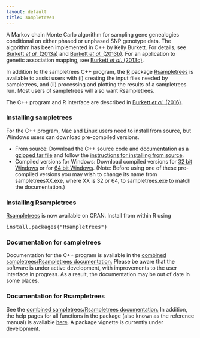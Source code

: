 ```yaml
---
layout: default
title: sampletrees
---
```

<p>A Markov chain Monte Carlo algorithm for sampling gene genealogies conditional on either phased or unphased SNP genotype data. The algorithm has been implemented in C++ by Kelly Burkett. For details, see <a href="/content/dam/sfu/stat/documents/Statgen/ws-procs_PostReview.pdf">Burkett <i>et al.</i> (2013a)</a> and <a href="https://www.degruyter.com/view/j/sagmb.2013.12.issue-5/sagmb-2012-0011/sagmb-2012-0011.xml">Burkett <i>et al.</i> (2013b)</a>. For an application to genetic association mapping, see <a href="http://www.frontiersin.org/Journal/10.3389/fgene.2013.00260/abstract">Burkett <i>et al</i>. (2013c)</a>.<br>
</p>
<p>In addition to the sampletrees C++ program, the <a href="http://www.r-project.org">R</a> package <a href="http://cran.stat.sfu.ca/web/packages/Rsampletrees/index.html">Rsampletrees</a> is available to assist users with (i) creating the input files needed by sampletrees, and (ii) processing and plotting the results of a sampletrees run. Most users of sampletrees will also want Rsampletrees.</p>
<p>The C++ program and R interface are described in <a href="https://academic.oup.com/bioinformatics/article/32/10/1580/1742656">Burkett <i>et al.</i> (2016)</a>.<br>
</p>
<h3>Installing sampletrees<br>
</h3>
<p>For the C++ program, Mac and Linux users need to install from source, but Windows users can download pre-compiled versions.</p>
<ul>
<li>From source: Download the C++ source code and documentation as a <a href="/content/dam/sfu/stat/documents/Statgen/sampletrees_2015-11-27.tar.gz">gzipped tar file</a> and follow the <a href="/statgen/research/sampletrees/installfromsource.html">instructions for installing from source</a>.&nbsp;</li>
<li>Compiled versions for Windows: Download compiled versions for <a href="/content/dam/sfu/stat/documents/Statgen/sampletrees32.exe">32 bit Windows</a> or for <a href="/content/dam/sfu/stat/documents/Statgen/sampletrees64.exe">64 bit Windows</a>. (Note: Before using one of these pre-compiled versions you may wish to change its name from sampletreesXX.exe, where XX is 32 or 64, to sampletrees.exe to match the documentation.)<br>
</li>
</ul>
<h3>Installing Rsampletrees</h3>
<p><a href="http://cran.stat.sfu.ca/web/packages/Rsampletrees/index.html">Rsampletrees</a> is now available on CRAN. Install from within R using</p>
<pre>
install.packages(&quot;Rsampletrees&quot;)
</pre>
<h3>Documentation for sampletrees<br>
</h3>
<p>Documentation for the C++ program is available in the <a href="/content/dam/sfu/stat/documents/Statgen/sampletrees_Rsampletrees_documentation.pdf">combined sampletrees/Rsampletrees documentation.</a> Please be aware that the software is under active development, with improvements to the user interface in progress. As a result, the documentation may be out of date in some places.</p>
<h3>Documentation for Rsampletrees</h3>
<p>See the <a href="/content/dam/sfu/stat/documents/Statgen/sampletrees_Rsampletrees_documentation.pdf">combined sampletrees/Rsampletrees documentation.</a> In addition, the help pages for all functions in the package (also known as the reference manual) is available <a href="http://cran.stat.sfu.ca/web/packages/Rsampletrees/Rsampletrees.pdf">here</a>. A package vignette is currently under development.</p>
